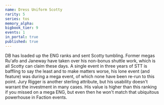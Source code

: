 ```yaml
---
name: Dress Uniform Scotty
rarity: 5
series: tos
memory_alpha:
bigbook_tier: 9
events: 1
in_portal: true
published: true
---
```


DB has loaded up the ENG ranks and sent Scotty tumbling. Former megas Ru'afo and Janeway have taken over his non-bonus shuttle work, which is all Scotty can claim these days. A single event in three years of STT is baffling to say the least and to make matters worse, his lone event (and feature) was during a mega event, of which none have been re-run to this point. Jury Rigger is another sterling attribute, but his usability doesn't warrant the investment in many cases. His value is higher than this ranking if you missed on a mega ENG, but even then he won't match that ubiquitous powerhouse in Faction events.
